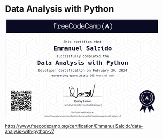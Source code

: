# Data Analysis with Python


![Data Analysis with Python](freecodecamp_certification_EmmanuelSalcido_data-analysis-with-python.png)

https://www.freecodecamp.org/certification/EmmanuelSalcido/data-analysis-with-python-v7